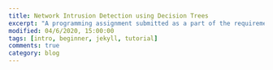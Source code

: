 ```yaml
---
title: Network Intrusion Detection using Decision Trees
excerpt: "A programming assignment submitted as a part of the requirements for CS 176 Data Mining"
modified: 04/6/2020, 15:00:00
tags: [intro, beginner, jekyll, tutorial]
comments: true
category: blog
---
```

